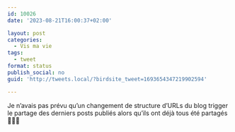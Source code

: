 ```yaml
---
id: 10026
date: '2023-08-21T16:00:37+02:00'

layout: post
categories:
  - Vis ma vie
tags:
  - tweet
format: status
publish_social: no
guid: 'http://tweets.local/?birdsite_tweet=1693654347219902594'

---
```


Je n’avais pas prévu qu’un changement de structure d’URLs du blog trigger le partage des derniers posts publiés alors qu’ils ont déjà tous été partagés 🤦🏻‍♂️